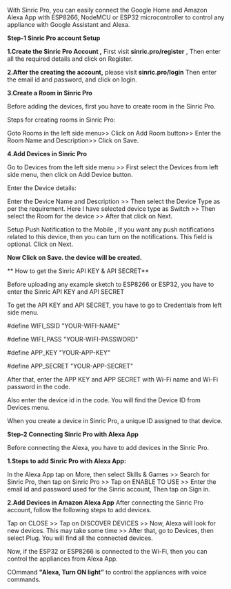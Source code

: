 With Sinric Pro, you can easily connect the Google Home and Amazon Alexa App with ESP8266, NodeMCU or ESP32 microcontroller to control any appliance with Google Assistant and Alexa.

**Step-1 Sinric Pro account Setup**

**1.Create the Sinric Pro Account ,**
First visit **sinric.pro/register** , Then enter all the required details and click on Register.

**2.After the creating the account,** please visit **sinric.pro/login**
Then enter the email id and password, and click on login.

**3.Create a Room in Sinric Pro**

Before adding the devices, first you have to create room in the Sinric Pro.

Steps for creating rooms in Sinric Pro:

Goto Rooms in the left side menu>>
Click on Add Room button>>
Enter the Room Name and Description>>
Click on Save.

**4.Add Devices in Sinric Pro**

Go to Devices from the left side menu >> First select the Devices from left side menu, then click on Add Device button.

Enter the Device details:

Enter the Device Name and Description >>
Then select the Device Type as per the requirement. Here I have selected device type as Switch >>
Then select the Room for the device >>
After that click on Next.

Setup Push Notification to the Mobile , 
If you want any push notifications related to this device, then you can turn on the notifications.
This field is optional.
Click on Next.

**Now Click on Save. the device will be created.**


** How to get the 
Sinric API KEY & API SECRET**

Before uploading any example sketch to ESP8266 or ESP32, you have to enter the Sinric API KEY and API SECRET

To get the API KEY and API SECRET, you have to go to Credentials from left side menu.

#define WIFI_SSID         "YOUR-WIFI-NAME"    

#define WIFI_PASS         "YOUR-WIFI-PASSWORD"

#define APP_KEY           "YOUR-APP-KEY"

#define APP_SECRET        "YOUR-APP-SECRET"

After that, enter the APP KEY and APP SECRET with Wi-Fi name and Wi-Fi password in the code.

Also enter the device id in the code. You will find the Device ID from Devices menu.

When you create a device in Sinric Pro, a unique ID assigned to that device.


**Step-2 Connecting Sinric Pro with Alexa App** 

Before connecting the Alexa, you have to add devices in the Sinric Pro.

**1.Steps to add Sinric Pro with Alexa App:**

In the Alexa App tap on More, then select Skills & Games >>
Search for Sinric Pro, then tap on Sinric Pro >>
Tap on ENABLE TO USE >>
Enter the email id and password used for the Sinric account, Then tap on Sign in.

**2.Add Devices in Amazon Alexa App**
After connecting the Sinric Pro account, follow the following steps to add devices.

Tap on CLOSE >>
Tap on DISCOVER DEVICES >>
Now, Alexa will look for new devices. This may take some time >>
After that, go to Devices, then select Plug. You will find all the connected devices.

Now, if the ESP32 or ESP8266 is connected to the Wi-Fi, then you can control the appliances from Alexa App.

COmmand **"Alexa, Turn ON light”** to control the appliances with voice commands.
